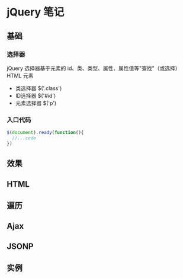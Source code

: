 # jQuery 笔记
## 基础
### 选择器
jQuery 选择器基于元素的 id、类、类型、属性、属性值等"查找"（或选择）HTML 元素
- 类选择器 $('.class')
- ID选择器 $('#id')
- 元素选择器 $('p')
### 入口代码
```js
$(document).ready(function(){
  //...code
})
```
## 效果
## HTML
## 遍历
## Ajax
## JSONP
## 实例